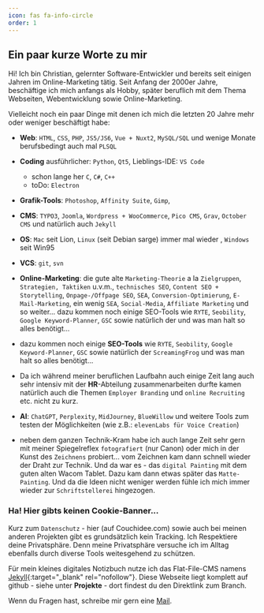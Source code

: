 ```yaml
---
icon: fas fa-info-circle
order: 1
---
```

## Ein paar kurze Worte zu mir
Hi! Ich bin Christian, gelernter Software-Entwickler und bereits seit einigen Jahren im Online-Marketing tätig. Seit Anfang der 2000er Jahre, beschäftige ich mich anfangs als Hobby, später beruflich mit dem Thema Webseiten, Webentwicklung sowie Online-Marketing.

Vielleicht noch ein paar Dinge mit denen ich mich die letzten 20 Jahre mehr oder weniger beschäftigt habe:

* **Web**: `HTML`, `CSS`, `PHP`, `JS5/JS6`, `Vue + Nuxt2`, `MySQL/SQL` und wenige Monate berufsbedingt auch mal `PLSQL`

* **Coding** ausführlicher: `Python`, `Qt5`, Lieblings-IDE: `VS Code`
    * schon lange her `C`, `C#`, `C++`
    * toDo: `Electron`

* **Grafik-Tools**: `Photoshop`, `Affinity Suite`, `Gimp`,

* **CMS**: `TYPO3`, `Joomla`, `Wordpress + WooCommerce`, `Pico CMS`, `Grav`, `October CMS` und natürlich auch `Jekyll`

* **OS**: `Mac` seit Lion, `Linux` (seit Debian sarge) immer mal wieder , `Windows` seit Win95

* **VCS**: `git`, `svn`

* **Online-Marketing**: die gute alte `Marketing-Theorie` a la `Zielgruppen`, `Strategien, Taktiken` u.v.m., `technisches SEO`, `Content SEO + Storytelling`, `Onpage-/Offpage SEO`, `SEA`, `Conversion-Optimierung`, `E-Mail-Marketing`, ein wenig `SEA`, `Social-Media`, `Affiliate Marketing` und so weiter... dazu kommen noch einige SEO-Tools wie `RYTE`, `Seobility`, `Google Keyword-Planner`, `GSC` sowie natürlich der und was man halt so alles 
benötigt...

* dazu kommen noch einige **SEO-Tools** wie `RYTE`, `Seobility`, `Google Keyword-Planner`, `GSC` sowie natürlich der `ScreamingFrog` und was man halt so alles benötigt...  

* Da ich während meiner beruflichen Laufbahn auch einige Zeit lang auch sehr intensiv mit der **HR**-Abteilung zusammenarbeiten durfte kamen natürlich auch die Themen `Employer Branding` und `online Recruiting` etc. nicht zu kurz.

* **AI**: `ChatGPT`, `Perplexity`, `MidJourney`, `BlueWillow` und weitere Tools zum testen der Möglichkeiten (wie z.B.: `elevenLabs für Voice Creation`)

* neben dem ganzen Technik-Kram habe ich auch lange Zeit sehr gern mit meiner Spiegelreflex `fotografiert` (nur Canon) oder mich in der Kunst des `Zeichnens` probiert... vom Zeichnen kam dann schnell wieder der Draht zur Technik. Und da war es - das `digital Painting` mit dem guten alten Wacom Tablet. Dazu kam dann etwas später das `Matte-Painting`. Und da die Ideen nicht weniger werden fühle ich mich immer wieder zur `Schriftstellerei` hingezogen.

### Ha! Hier gibts keinen Cookie-Banner...  

Kurz zum `Datenschutz` - hier (auf Couchidee.com) sowie auch bei meinen anderen Projekten gibt es grundsätzlich kein Tracking. Ich Respektiere deine Privatsphäre. Denn meine Privatsphäre versuche ich im Alltag ebenfalls durch diverse Tools weitesgehend zu schützen.

Für mein kleines digitales Notizbuch nutze ich das Flat-File-CMS namens [Jekyll](https://jekyllrb.com/){:target="_blank" rel="nofollow"}. Diese Webseite liegt komplett auf github - siehe unter **Projekte** - dort findest du den Direktlink zum Branch.

Wenn du Fragen hast, schreibe mir gern eine [Mail](mailto:couchidee@posteo.de).
